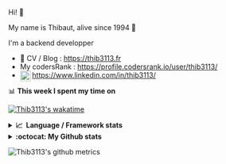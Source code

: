 Hi! 👋

My name is Thibaut, alive since 1994 🍷

I'm a backend developper

-   📝 CV / Blog : https://thib3113.fr
-   My codersRank : https://profile.codersrank.io/user/thib3113/
-   <a href="https://www.linkedin.com/in/thib3113/"><img align="left" alt="Thib3113's Linkedin" width="21px" src="https://raw.githubusercontent.com/peterthehan/peterthehan/master/assets/linkedin.svg" /></a> https://www.linkedin.com/in/thib3113/

📊 **This week I spent my time on**

[![Thib3113's wakatime](https://github-readme-stats.vercel.app/api/wakatime?username=thib3113&layout=default&theme=dracula&langs_count=6&hide_title=true&hide_border=true)](https://wakatime.com/@thib3113)

<details>
  <summary><b>📈&nbsp;&nbsp;Language&nbsp;/&nbsp;Framework stats</b></summary>
  <br/>  
  <a href='https://profile.codersrank.io/user/thib3113/'>
  <img src='http://cr-skills-chart-widget.azurewebsites.net/api/api?username=thib3113&padding=30&skills=php,batchfile,javascript,less,mysql,reactjs,scss,shell,typescript,vue'>
  </a>
</details>

<details>
  <summary><b>:octocat: My Github stats</b></summary>
  <br/>  
  
  <img src="https://github-readme-stats.vercel.app/api?username=thib3113&theme=dracula&show_icons=true&" alt="Thib3113's GitHub stats" />

<!--START_SECTION:activity-->

1. ❗️ Opened issue [#981](https://github.com/moleculerjs/moleculer/issues/981) in [moleculerjs/moleculer](https://github.com/moleculerjs/moleculer)
2. ❗️ Opened issue [#130](https://github.com/thib3113/unifi-client/issues/130) in [thib3113/unifi-client](https://github.com/thib3113/unifi-client)
3. 🎉 Merged PR [#129](https://github.com/thib3113/unifi-client/pull/129) in [thib3113/unifi-client](https://github.com/thib3113/unifi-client)
4. 🎉 Merged PR [#128](https://github.com/thib3113/unifi-client/pull/128) in [thib3113/unifi-client](https://github.com/thib3113/unifi-client)
5. 🗣 Commented on [#1851](https://github.com/Studio3T/robomongo/issues/1851) in [Studio3T/robomongo](https://github.com/Studio3T/robomongo)
 <!--END_SECTION:activity-->

</details>

![Thib3113's github metrics](https://gist.githubusercontent.com/thib3113/83a96e16f8bca103f1b0e376186c66ec/raw/github-metrics.svg)
